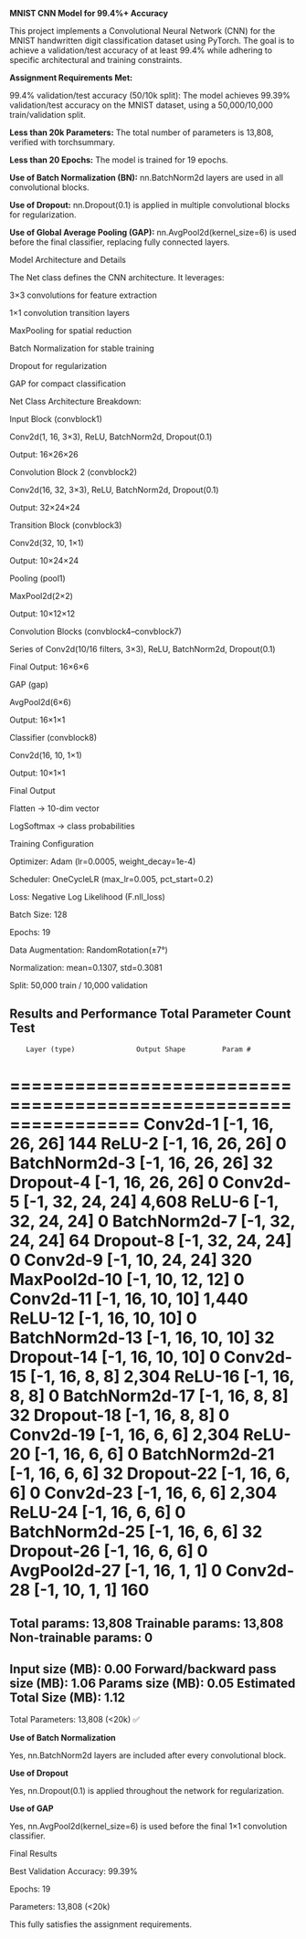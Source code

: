 **MNIST CNN Model for 99.4%+ Accuracy**

This project implements a Convolutional Neural Network (CNN) for the MNIST handwritten digit classification dataset using PyTorch. The goal is to achieve a validation/test accuracy of at least 99.4% while adhering to specific architectural and training constraints.

**Assignment Requirements Met:**

99.4% validation/test accuracy (50/10k split): The model achieves 99.39% validation/test accuracy on the MNIST dataset, using a 50,000/10,000 train/validation split.

**Less than 20k Parameters:** The total number of parameters is 13,808, verified with torchsummary.

**Less than 20 Epochs:** The model is trained for 19 epochs.

**Use of Batch Normalization (BN):** nn.BatchNorm2d layers are used in all convolutional blocks.

**Use of Dropout:** nn.Dropout(0.1) is applied in multiple convolutional blocks for regularization.

**Use of Global Average Pooling (GAP):** nn.AvgPool2d(kernel_size=6) is used before the final classifier, replacing fully connected layers.

Model Architecture and Details

The Net class defines the CNN architecture. It leverages:

3×3 convolutions for feature extraction

1×1 convolution transition layers

MaxPooling for spatial reduction

Batch Normalization for stable training

Dropout for regularization

GAP for compact classification

Net Class Architecture Breakdown:

Input Block (convblock1)

Conv2d(1, 16, 3×3), ReLU, BatchNorm2d, Dropout(0.1)

Output: 16×26×26

Convolution Block 2 (convblock2)

Conv2d(16, 32, 3×3), ReLU, BatchNorm2d, Dropout(0.1)

Output: 32×24×24

Transition Block (convblock3)

Conv2d(32, 10, 1×1)

Output: 10×24×24

Pooling (pool1)

MaxPool2d(2×2)

Output: 10×12×12

Convolution Blocks (convblock4–convblock7)

Series of Conv2d(10/16 filters, 3×3), ReLU, BatchNorm2d, Dropout(0.1)

Final Output: 16×6×6

GAP (gap)

AvgPool2d(6×6)

Output: 16×1×1

Classifier (convblock8)

Conv2d(16, 10, 1×1)

Output: 10×1×1

Final Output

Flatten → 10-dim vector

LogSoftmax → class probabilities

Training Configuration

Optimizer: Adam (lr=0.0005, weight_decay=1e-4)

Scheduler: OneCycleLR (max_lr=0.005, pct_start=0.2)

Loss: Negative Log Likelihood (F.nll_loss)

Batch Size: 128

Epochs: 19

Data Augmentation: RandomRotation(±7°)

Normalization: mean=0.1307, std=0.3081

Split: 50,000 train / 10,000 validation

Results and Performance
Total Parameter Count Test
----------------------------------------------------------------
        Layer (type)               Output Shape         Param #
================================================================
            Conv2d-1           [-1, 16, 26, 26]             144
              ReLU-2           [-1, 16, 26, 26]               0
       BatchNorm2d-3           [-1, 16, 26, 26]              32
           Dropout-4           [-1, 16, 26, 26]               0
            Conv2d-5           [-1, 32, 24, 24]           4,608
              ReLU-6           [-1, 32, 24, 24]               0
       BatchNorm2d-7           [-1, 32, 24, 24]              64
           Dropout-8           [-1, 32, 24, 24]               0
            Conv2d-9           [-1, 10, 24, 24]             320
        MaxPool2d-10           [-1, 10, 12, 12]               0
           Conv2d-11           [-1, 16, 10, 10]           1,440
             ReLU-12           [-1, 16, 10, 10]               0
      BatchNorm2d-13           [-1, 16, 10, 10]              32
          Dropout-14           [-1, 16, 10, 10]               0
           Conv2d-15             [-1, 16, 8, 8]           2,304
             ReLU-16             [-1, 16, 8, 8]               0
      BatchNorm2d-17             [-1, 16, 8, 8]              32
          Dropout-18             [-1, 16, 8, 8]               0
           Conv2d-19             [-1, 16, 6, 6]           2,304
             ReLU-20             [-1, 16, 6, 6]               0
      BatchNorm2d-21             [-1, 16, 6, 6]              32
          Dropout-22             [-1, 16, 6, 6]               0
           Conv2d-23             [-1, 16, 6, 6]           2,304
             ReLU-24             [-1, 16, 6, 6]               0
      BatchNorm2d-25             [-1, 16, 6, 6]              32
          Dropout-26             [-1, 16, 6, 6]               0
        AvgPool2d-27             [-1, 16, 1, 1]               0
           Conv2d-28             [-1, 10, 1, 1]             160
================================================================
Total params: 13,808
Trainable params: 13,808
Non-trainable params: 0
----------------------------------------------------------------
Input size (MB): 0.00
Forward/backward pass size (MB): 1.06
Params size (MB): 0.05
Estimated Total Size (MB): 1.12
----------------------------------------------------------------


Total Parameters: 13,808 (<20k) ✅

**Use of Batch Normalization**

Yes, nn.BatchNorm2d layers are included after every convolutional block.

**Use of Dropout**

Yes, nn.Dropout(0.1) is applied throughout the network for regularization.

**Use of GAP**

Yes, nn.AvgPool2d(kernel_size=6) is used before the final 1×1 convolution classifier.

Final Results

Best Validation Accuracy: 99.39%

Epochs: 19

Parameters: 13,808 (<20k)

This fully satisfies the assignment requirements.
